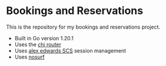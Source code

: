 # Bookings and Reservations

This is the repository for my bookings and reservations project.

- Built in Go version 1.20.1
- Uses the [chi router](https://github.com/go-chi/chi)
- Uses [alex edwards SCS](https://github.com/alexedwards/scs/v2) session management
- Uses [nosurf](https://github.com/justinas/nosurf)